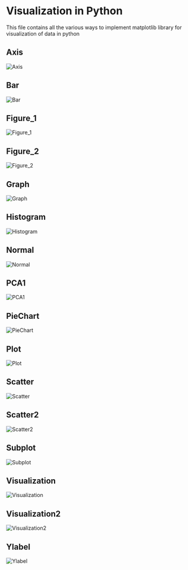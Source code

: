 # Visualization in Python
This file contains all the various ways to implement matplotlib library for visualization of data in python

## Axis
![Axis](https://github.com/Anushka-Bhowmick/matplotlib/assets/76967222/46b72fb1-9ef6-4e1d-9b1c-02c6ce81330b)
## Bar
![Bar](![image](https://github.com/Debaditya-Som/Data-Visualization-in-Python/assets/100461991/dde11926-031c-4b3c-af6d-43cb59db807b))
## Figure_1
![Figure_1](https://github.com/Anushka-Bhowmick/matplotlib/assets/76967222/45f11522-dab9-4eff-9add-c6d95f2e3fe6)
## Figure_2
![Figure_2](https://github.com/Anushka-Bhowmick/matplotlib/assets/76967222/9ab8c8e7-768b-469b-818f-328a51b3ea49)
## Graph
![Graph](https://github.com/Anushka-Bhowmick/matplotlib/assets/76967222/861e13b8-e5bf-47d4-b194-aba310b15124)
## Histogram
![Histogram](https://github.com/Anushka-Bhowmick/matplotlib/assets/76967222/5bebe6e5-0d0d-415e-a242-d0de4c7f6f51)
## Normal
![Normal](https://github.com/Anushka-Bhowmick/matplotlib/assets/76967222/6c98a5d7-a915-4955-81bd-43e69d932dab)
## PCA1
![PCA1](https://github.com/Anushka-Bhowmick/matplotlib/assets/76967222/3bf3be39-721a-43ae-b293-95eb4596691c)
## PieChart
![PieChart](https://github.com/Anushka-Bhowmick/matplotlib/assets/76967222/e996ebaf-fd27-4819-9ddd-0dedc911459e)
## Plot
![Plot](https://github.com/Anushka-Bhowmick/matplotlib/assets/76967222/f51672f4-9a3d-4ba7-9240-4b265fe4b463)
## Scatter
![Scatter](https://github.com/Anushka-Bhowmick/matplotlib/assets/76967222/18b42153-f91d-4a99-948c-59667c12d97a)
## Scatter2
![Scatter2](https://github.com/Anushka-Bhowmick/matplotlib/assets/76967222/4f14d4a5-fa57-472c-ad14-6c356e001c12)
## Subplot
![Subplot](https://github.com/Anushka-Bhowmick/matplotlib/assets/76967222/55ccb1bd-0bb3-41d8-a7d1-e0a6eece2ba7)
## Visualization
![Visualization](https://github.com/Anushka-Bhowmick/matplotlib/assets/76967222/af4341c1-130b-4df3-a804-c60c68fe1f9a)
## Visualization2
![Visualization2](https://github.com/Anushka-Bhowmick/matplotlib/assets/76967222/15b0b6ea-7a69-4066-9794-e0b0a5c6f81e)
## Ylabel
![Ylabel](https://github.com/Anushka-Bhowmick/matplotlib/assets/76967222/9016c3b8-3866-426d-9cef-1571113daf51)

